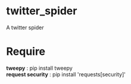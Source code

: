 # twitter_spider
A twitter spider

# Require
<strong>tweepy</strong> : pip install tweepy<br>
<strong>request security</strong> : pip install 'requests[security]'
